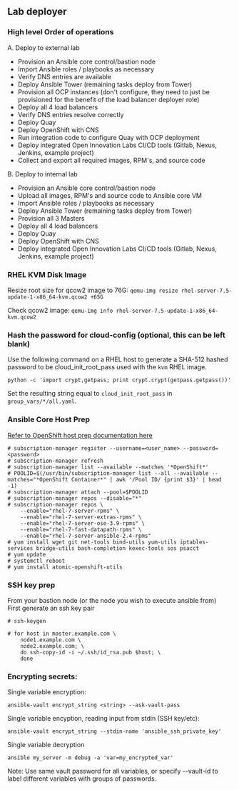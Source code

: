 Lab deployer
------------------
### High level Order of operations
A. Deploy to external lab
- Provision an Ansible core control/bastion node
- Import Ansible roles / playbooks as necessary
- Verify DNS entries are available
- Deploy Ansible Tower (remaining tasks deploy from Tower)
- Provision all OCP instances (don't configure, they need to just be provisioned for the benefit of the load balancer deployer role)
- Deploy all 4 load balancers
- Verify DNS entries resolve correctly
- Deploy Quay
- Deploy OpenShift with CNS
- Run integration code to configure Quay with OCP deployment
- Deploy integrated Open Innovation Labs CI/CD tools (Gitlab, Nexus, Jenkins, example project)
- Collect and export all required images, RPM's, and source code

B. Deploy to internal lab
- Provision an Ansible core control/bastion node
- Upload all images, RPM's and source code to Ansible core VM
- Import Ansible roles / playbooks as necessary
- Deploy Ansible Tower (remaining tasks deploy from Tower)
- Provision all 3 Masters
- Deploy all 4 load balancers
- Deploy Quay
- Deploy OpenShift with CNS
- Deploy integrated Open Innovation Labs CI/CD tools (Gitlab, Nexus, Jenkins, example project)


### RHEL KVM Disk Image
Resize root size for qcow2 image to 76G:
`qemu-img resize rhel-server-7.5-update-1-x86_64-kvm.qcow2 +65G`

Check qcow2 image:
`qemu-img info rhel-server-7.5-update-1-x86_64-kvm.qcow2`


### Hash the password for cloud-config (optional, this can be left blank)

Use the following command on a RHEL host to generate a SHA-512 hashed password to be cloud_init_root_pass used with the `kvm` RHEL image.

`python -c 'import crypt,getpass; print crypt.crypt(getpass.getpass())'`

Set the resulting string equal to `cloud_init_root_pass` in `group_vars/*/all.yaml`.

### Ansible Core Host Prep
[Refer to OpenShift host prep documentation here](https://docs.openshift.com/container-platform/3.9/install_config/install/host_preparation.html "OpenShift Documentation")


```
# subscription-manager register --username=<user_name> --password=<password>
# subscription-manager refresh
# subscription-manager list --available --matches '*OpenShift*'
# POOLID=$(/usr/bin/subscription-manager list --all --available --matches="*OpenShift Container*" | awk '/Pool ID/ {print $3}' | head -1)
# subscription-manager attach --pool=$POOLID
# subscription-manager repos --disable="*"
# subscription-manager repos \
    --enable="rhel-7-server-rpms" \
    --enable="rhel-7-server-extras-rpms" \
    --enable="rhel-7-server-ose-3.9-rpms" \
    --enable="rhel-7-fast-datapath-rpms" \
    --enable="rhel-7-server-ansible-2.4-rpms"
# yum install wget git net-tools bind-utils yum-utils iptables-services bridge-utils bash-completion kexec-tools sos psacct
# yum update
# systemctl reboot
# yum install atomic-openshift-utils
```

### SSH key prep

From your bastion node (or the node you wish to execute ansible from)  
First generate an ssh key pair
```
# ssh-keygen
```
```
# for host in master.example.com \
    node1.example.com \
    node2.example.com; \
    do ssh-copy-id -i ~/.ssh/id_rsa.pub $host; \
    done
```


### Encrypting secrets:

Single variable encryption:
```
ansible-vault encrypt_string <string> --ask-vault-pass

```
Single variable encyption, reading input from stdin (SSH key/etc):

```
ansible-vault encrypt_string --stdin-name 'ansible_ssh_private_key'
```
Single variable decryption
```
ansible my_server -m debug -a 'var=my_encrypted_var'
```

Note: Use same vault password for all variables, or specify --vault-id to label
different variables with groups of passwords.
